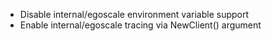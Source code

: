 * Disable internal/egoscale environment variable support
* Enable internal/egoscale tracing via NewClient() argument
